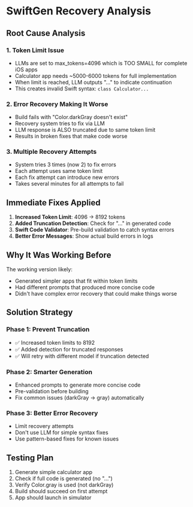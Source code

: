 # SwiftGen Recovery Analysis

## Root Cause Analysis

### 1. **Token Limit Issue**
- LLMs are set to max_tokens=4096 which is TOO SMALL for complete iOS apps
- Calculator app needs ~5000-6000 tokens for full implementation
- When limit is reached, LLM outputs "..." to indicate continuation
- This creates invalid Swift syntax: `class Calculator...`

### 2. **Error Recovery Making It Worse**
- Build fails with "Color.darkGray doesn't exist"
- Recovery system tries to fix via LLM
- LLM response is ALSO truncated due to same token limit
- Results in broken fixes that make code worse

### 3. **Multiple Recovery Attempts**
- System tries 3 times (now 2) to fix errors
- Each attempt uses same token limit
- Each fix attempt can introduce new errors
- Takes several minutes for all attempts to fail

## Immediate Fixes Applied

1. **Increased Token Limit**: 4096 → 8192 tokens
2. **Added Truncation Detection**: Check for "..." in generated code
3. **Swift Code Validator**: Pre-build validation to catch syntax errors
4. **Better Error Messages**: Show actual build errors in logs

## Why It Was Working Before

The working version likely:
- Generated simpler apps that fit within token limits
- Had different prompts that produced more concise code
- Didn't have complex error recovery that could make things worse

## Solution Strategy

### Phase 1: Prevent Truncation
- ✅ Increased token limits to 8192
- ✅ Added detection for truncated responses
- ✅ Will retry with different model if truncation detected

### Phase 2: Smarter Generation
- Enhanced prompts to generate more concise code
- Pre-validation before building
- Fix common issues (darkGray → gray) automatically

### Phase 3: Better Error Recovery
- Limit recovery attempts
- Don't use LLM for simple syntax fixes
- Use pattern-based fixes for known issues

## Testing Plan

1. Generate simple calculator app
2. Check if full code is generated (no "...")
3. Verify Color.gray is used (not darkGray)
4. Build should succeed on first attempt
5. App should launch in simulator